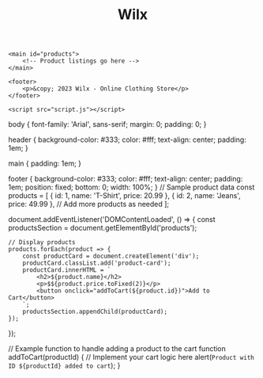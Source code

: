 <!DOCTYPE html>
<html lang="en">
<head>
    <meta charset="UTF-8">
    <meta name="viewport" content="width=device-width, initial-scale=1.0">
    <link rel="stylesheet" href="styles.css">
    <title>Wilx - Online Clothing Store</title>
</head>
<body>
    <header>
        <h1>Wilx</h1>
    </header>

    <main id="products">
        <!-- Product listings go here -->
    </main>

    <footer>
        <p>&copy; 2023 Wilx - Online Clothing Store</p>
    </footer>

    <script src="script.js"></script>
</body>
</html>
body {
    font-family: 'Arial', sans-serif;
    margin: 0;
    padding: 0;
}

header {
    background-color: #333;
    color: #fff;
    text-align: center;
    padding: 1em;
}

main {
    padding: 1em;
}

footer {
    background-color: #333;
    color: #fff;
    text-align: center;
    padding: 1em;
    position: fixed;
    bottom: 0;
    width: 100%;
}
// Sample product data
const products = [
    { id: 1, name: 'T-Shirt', price: 20.99 },
    { id: 2, name: 'Jeans', price: 49.99 },
    // Add more products as needed
];

document.addEventListener('DOMContentLoaded', () => {
    const productsSection = document.getElementById('products');

    // Display products
    products.forEach(product => {
        const productCard = document.createElement('div');
        productCard.classList.add('product-card');
        productCard.innerHTML = `
            <h2>${product.name}</h2>
            <p>$${product.price.toFixed(2)}</p>
            <button onclick="addToCart(${product.id})">Add to Cart</button>
        `;
        productsSection.appendChild(productCard);
    });
});

// Example function to handle adding a product to the cart
function addToCart(productId) {
    // Implement your cart logic here
    alert(`Product with ID ${productId} added to cart`);
}
